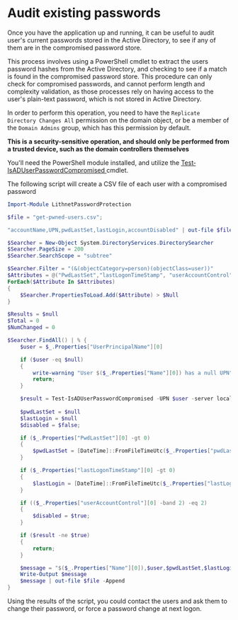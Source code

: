 # Audit existing passwords

Once you have the application up and running, it can be useful to audit user's current passwords stored in the Active Directory, to see if any of them are in the compromised password store.

This process involves using a PowerShell cmdlet to extract the users password hashes from the Active Directory, and checking to see if a match is found in the compromised password store. This procedure can only check for compromised passwords, and cannot perform length and complexity validation, as those processes rely on having access to the user's plain-text password, which is not stored in Active Directory.

In order to perform this operation, you need to have the `Replicate Directory Changes All` permission on the domain object, or be a member of the `Domain Admins` group, which has this permission by default.

**This is a security-sensitive operation, and should only be performed from a trusted device, such as the domain controllers themselves**

You'll need the PowerShell module installed, and utilize the [Test‐IsADUserPasswordCompromised ](../advanced-help/powershell-reference/test-isaduserpasswordcompromised.md)cmdlet.

The following script will create a CSV file of each user with a compromised password

```powershell
Import-Module LithnetPasswordProtection

$file = "get-pwned-users.csv";

"accountName,UPN,pwdLastSet,lastLogin,accountDisabled" | out-file $file

$Searcher = New-Object System.DirectoryServices.DirectorySearcher
$Searcher.PageSize = 200
$Searcher.SearchScope = "subtree"

$Searcher.Filter = "(&(objectCategory=person)(objectClass=user))"
$Attributes = @("PwdLastSet","lastLogonTimeStamp", "userAccountControl", "userPrincipalName", "name")
ForEach($Attribute In $Attributes)
{
    $Searcher.PropertiesToLoad.Add($Attribute) > $Null
}

$Results = $null
$Total = 0
$NumChanged = 0

$Searcher.FindAll() | % {
    $user = $_.Properties["UserPrincipalName"][0]

    if ($user -eq $null)
    {
        write-warning "User $($_.Properties["Name"][0]) has a null UPN";
        return;
    }

    $result = Test-IsADUserPasswordCompromised -UPN $user -server localhost 
    
    $pwdLastSet = $null
    $lastLogin = $null
    $disabled = $false;

    if ($_.Properties["PwdLastSet"][0] -gt 0)
    {
        $pwdLastSet = [DateTime]::FromFileTimeUtc($_.Properties["pwdLastSet"][0]).ToLocalTime()
    }

    if ($_.Properties["lastLogonTimeStamp"][0] -gt 0)
    {
        $lastLogin = [DateTime]::FromFileTimeUtc($_.Properties["lastLogonTimeStamp"][0]).ToLocalTime()
    }

    if (($_.Properties["userAccountControl"][0] -band 2) -eq 2)
    {
        $disabled = $true;
    }

    if ($result -ne $true)
    {  
        return;
    }

    $message = "$($_.Properties["Name"][0]),$user,$pwdLastSet,$lastLogin,$disabled"
    Write-Output $message
    $message | out-file $file -Append
} 
```

Using the results of the script, you could contact the users and ask them to change their password, or force a password change at next logon.
